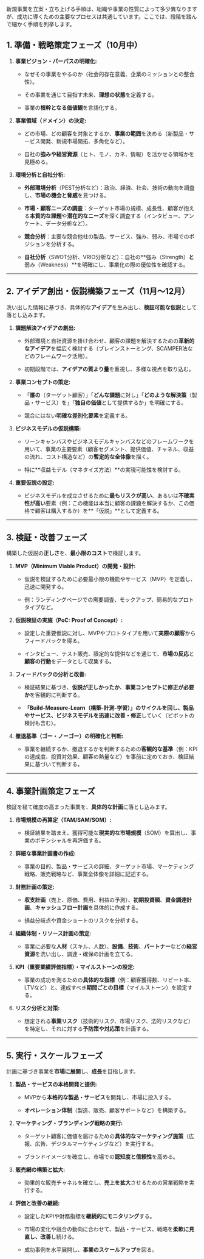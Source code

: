 新規事業を立案・立ち上げる手順は、組織や事業の性質によって多少異なりますが、成功に導くための主要なプロセスは共通しています。ここでは、段階を踏んで細かく手順を列挙します。

## 1. 準備・戦略策定フェーズ（10月中）

1. **事業ビジョン・パーパスの明確化:**
    
    - なぜその事業をやるのか（社会的存在意義、企業のミッションとの整合性）。
        
    - その事業を通じて目指す未来、**理想の状態**を定義する。
        
    - 事業の**根幹となる価値観**を言語化する。
        
2. **事業領域（ドメイン）の決定:**
    
    - どの市場、どの顧客を対象とするか、**事業の範囲**を決める（新製品・サービス開発、新規市場開拓、多角化など）。
        
    - 自社の**強みや経営資源**（ヒト、モノ、カネ、情報）を活かせる領域かを見極める。
        
3. **環境分析と自社分析:**
    
    - **外部環境分析**（PEST分析など）：政治、経済、社会、技術の動向を調査し、**市場の機会と脅威**を見つける。
        
    - **市場・顧客ニーズの調査**：ターゲット市場の規模、成長性、顧客が抱える**本質的な課題**や**潜在的なニーズ**を深く調査する（インタビュー、アンケート、データ分析など）。
        
    - **競合分析**：主要な競合他社の製品、サービス、強み、弱み、市場でのポジションを分析する。
        
    - **自社分析**（SWOT分析、VRIO分析など）：自社の**強み（Strength）**と**弱み（Weakness）**を明確にし、事業化の際の優位性を確認する。
        

---

## 2. アイデア創出・仮説構築フェーズ（11月～12月）

洗い出した情報に基づき、具体的な**アイデア**を生み出し、**検証可能な仮説**として落とし込みます。

1. **課題解決アイデアの創出:**
    
    - 外部環境と自社資源を掛け合わせ、顧客の課題を解決するための**革新的なアイデア**を幅広く検討する（ブレインストーミング、SCAMPER法などのフレームワーク活用）。
        
    - 初期段階では、**アイデアの質より量**を重視し、多様な視点を取り込む。
        
2. **事業コンセプトの策定:**
    
    - 「**誰の**（ターゲット顧客）」「**どんな課題**に対し」「**どのような解決策**（製品・サービス）を」「**独自の価値**として提供するか」を明確にする。
        
    - 競合にはない**明確な差別化要素**を定義する。
        
3. **ビジネスモデルの仮説構築:**
    
    - リーンキャンバスやビジネスモデルキャンバスなどのフレームワークを用いて、事業の主要要素（顧客セグメント、提供価値、チャネル、収益の流れ、コスト構造など）の**暫定的な全体像**を描く。
        
    - 特に**収益モデル（マネタイズ方法）**の実現可能性を検討する。
        
4. **重要仮説の設定:**
    
    - ビジネスモデルを成立させるために**最もリスクが高い**、あるいは**不確実性が高い**要素（例：この機能は本当に顧客の課題を解決するか、この価格で顧客は購入するか）を**「仮説」**として定義する。
        

---

## 3. 検証・改善フェーズ

構築した仮説の**正しさ**を、**最小限のコスト**で検証します。

1. **MVP（Minimum Viable Product）の開発・設計:**
    
    - 仮説を検証するために必要最小限の機能やサービス（MVP）を定義し、迅速に開発する。
        
    - 例：ランディングページでの需要調査、モックアップ、簡易的なプロトタイプなど。
        
2. **仮説検証の実施（PoC: Proof of Concept）:**
    
    - 設定した重要仮説に対し、MVPやプロトタイプを用いて**実際の顧客**からフィードバックを得る。
        
    - インタビュー、テスト販売、限定的な提供などを通じて、**市場の反応**と**顧客の行動**をデータとして収集する。
        
3. **フィードバックの分析と改善:**
    
    - 検証結果に基づき、**仮説が正しかったか**、**事業コンセプトに修正が必要か**を客観的に判断する。
        
    - **「Build-Measure-Learn（構築-計測-学習）」**のサイクルを回し、製品やサービス、ビジネスモデルを**迅速に改善・修正**していく（ピボットの検討も含む）。
        
4. **撤退基準（ゴー・ノーゴー）の明確化と判断:**
    
    - 事業を継続するか、撤退するかを判断するための**客観的な基準**（例：KPIの達成度、投資対効果、顧客の熱量など）を事前に定めておき、検証結果に基づいて判断する。
        

---

## 4. 事業計画策定フェーズ

検証を経て確度の高まった事業を、**具体的な計画**に落とし込みます。

1. **市場規模の再算定（TAM/SAM/SOM）:**
    
    - 検証結果を踏まえ、獲得可能な**現実的な市場規模**（SOM）を算出し、事業のポテンシャルを再評価する。
        
2. **詳細な事業計画書の作成:**
    
    - 事業の目的、製品・サービスの詳細、ターゲット市場、マーケティング戦略、販売戦略など、事業全体像を詳細に記述する。
        
3. **財務計画の策定:**
    
    - **収支計画**（売上、原価、費用、利益の予測）、**初期投資額**、**資金調達計画**、**キャッシュフロー計画**を具体的に作成する。
        
    - 損益分岐点や資金ショートのリスクを分析する。
        
4. **組織体制・リソース計画の策定:**
    
    - 事業に必要な**人材**（スキル、人数）、**設備**、**技術**、**パートナー**などの**経営資源**を洗い出し、調達・確保の計画を立てる。
        
5. **KPI（重要業績評価指標）・マイルストーンの設定:**
    
    - 事業の成功を測るための**具体的な指標**（例：顧客獲得数、リピート率、LTVなど）と、達成すべき**期間ごとの目標**（マイルストーン）を設定する。
        
6. **リスク分析と対策:**
    
    - 想定される**事業リスク**（技術的リスク、市場リスク、法的リスクなど）を特定し、それに対する**予防策や対応策**を計画する。
        

---

## 5. 実行・スケールフェーズ

計画に基づき事業を**市場に展開**し、**成長**を目指します。

1. **製品・サービスの本格開発と提供:**
    
    - MVPから**本格的な製品・サービス**を開発し、市場に投入する。
        
    - **オペレーション体制**（製造、販売、顧客サポートなど）を構築する。
        
2. **マーケティング・ブランディング戦略の実行:**
    
    - ターゲット顧客に価値を届けるための**具体的なマーケティング施策**（広報、広告、デジタルマーケティングなど）を実行する。
        
    - ブランドイメージを確立し、市場での**認知度と信頼性**を高める。
        
3. **販売網の構築と拡大:**
    
    - 効果的な販売チャネルを確立し、**売上を拡大**させるための営業戦略を実行する。
        
4. **評価と改善の継続:**
    
    - 設定したKPIや財務指標を**継続的にモニタリング**する。
        
    - 市場の変化や競合の動向に合わせて、製品・サービス、戦略を**柔軟に見直し、改善**し続ける。
        
    - 成功事例を水平展開し、**事業のスケールアップ**を図る。